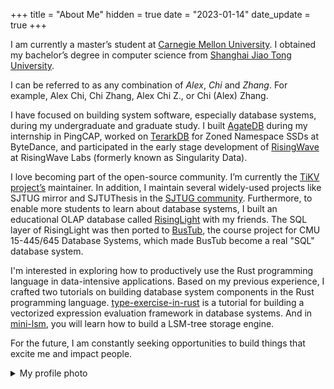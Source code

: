 +++
title = "About Me"
hidden = true
date = "2023-01-14"
date_update = true
+++

I am currently a master’s student at [Carnegie Mellon University][cmu]. I obtained my bachelor’s degree in computer science from [Shanghai Jiao Tong University][sjtu].

[sjtu]: http://en.sjtu.edu.cn/
[cmu]: https://www.cs.cmu.edu/

I can be referred to as any combination of *Alex*, *Chi* and *Zhang*. For example, Alex Chi, Chi Zhang, Alex Chi Z., or Chi (Alex) Zhang.

I have focused on building system software, especially database systems, during my undergraduate and graduate study. I built [AgateDB][agatedb] during my internship in PingCAP, worked on [TerarkDB][terarkdb] for Zoned Namespace SSDs at ByteDance, and participated in the early stage development of [RisingWave][risingwave] at RisingWave Labs (formerly known as Singularity Data).

[agatedb]: https://github.com/tikv/agatedb
[terarkdb]: https://github.com/bytedance/terarkdb

I love becoming part of the open-source community. I’m currently the [TiKV project’s][tikv] maintainer. In addition, I maintain several widely-used projects like SJTUG mirror and SJTUThesis in the [SJTUG community][sjtug]. Furthermore, to enable more students to learn about database systems, I built an educational OLAP database called [RisingLight][risinglight] with my friends. The SQL layer of RisingLight was then ported to [BusTub](https://github.com/cmu-db/bustub), the course project for CMU 15-445/645 Database Systems, which made BusTub become a real "SQL" database system.

[tikv]: https://tikv.org
[sjtug]: https://github.com/sjtug
[risinglight]: https://github.com/risinglightdb/risinglight
[risingwave]: https://github.com/singularity-data/risingwave

I'm interested in exploring how to productively use the Rust programming language in data-intensive applications. Based on my previous experience, I crafted two tutorials on building database system components in the Rust programming language. [type-exercise-in-rust](https://github.com/skyzh/type-exercise-in-rust) is a tutorial for building a vectorized expression evaluation framework in database systems. And in [mini-lsm](https://github.com/skyzh/mini-lsm), you will learn how to build a LSM-tree storage engine.

For the future, I am constantly seeking opportunities to build things that excite me and impact people.

<details>
<summary>My profile photo</summary>

![Profile Photo](./profile.jpg)

*Shot with iPhone 13 Pro (Front Camera) in Fujikawaguchiko, Yamanashi, Japan. Mt. Fuji in the background.*

</details>
